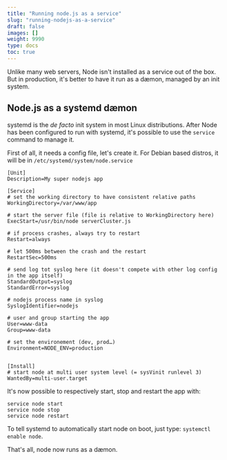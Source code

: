 ```yaml
---
title: "Running node.js as a service"
slug: "running-nodejs-as-a-service"
draft: false
images: []
weight: 9990
type: docs
toc: true
---
```


Unlike many web servers, Node isn't installed as a service out of the box. But in production, it's better to have it run as a dæmon, managed by an init system.

## Node.js as a systemd dæmon
systemd is the _de facto_ init system in most Linux distributions. After Node has been configured to run with systemd, it's possible to use the `service` command to manage it.

First of all, it needs a config file, let's create it. For Debian based distros, it will be in `/etc/systemd/system/node.service`

    [Unit]
    Description=My super nodejs app

    [Service]
    # set the working directory to have consistent relative paths
    WorkingDirectory=/var/www/app

    # start the server file (file is relative to WorkingDirectory here)
    ExecStart=/usr/bin/node serverCluster.js

    # if process crashes, always try to restart
    Restart=always

    # let 500ms between the crash and the restart
    RestartSec=500ms

    # send log tot syslog here (it doesn't compete with other log config in the app itself)
    StandardOutput=syslog
    StandardError=syslog

    # nodejs process name in syslog
    SyslogIdentifier=nodejs

    # user and group starting the app
    User=www-data
    Group=www-data

    # set the environement (dev, prod…)
    Environment=NODE_ENV=production


    [Install]
    # start node at multi user system level (= sysVinit runlevel 3) 
    WantedBy=multi-user.target

It's now possible to respectively start, stop and restart the app with:

    service node start
    service node stop
    service node restart

To tell systemd to automatically start node on boot, just type: `systemctl enable node`.

That's all, node now runs as a dæmon.

